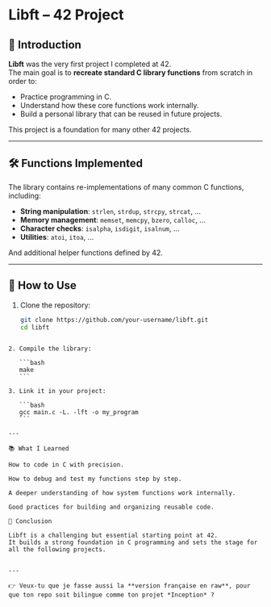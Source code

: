 # Libft – 42 Project

## 📖 Introduction
**Libft** was the very first project I completed at 42.  
The main goal is to **recreate standard C library functions** from scratch in order to:  
- Practice programming in C.  
- Understand how these core functions work internally.  
- Build a personal library that can be reused in future projects.  

This project is a foundation for many other 42 projects.

---

## 🛠️ Functions Implemented
The library contains re-implementations of many common C functions, including:  
- **String manipulation**: `strlen`, `strdup`, `strcpy`, `strcat`, …  
- **Memory management**: `memset`, `memcpy`, `bzero`, `calloc`, …  
- **Character checks**: `isalpha`, `isdigit`, `isalnum`, …  
- **Utilities**: `atoi`, `itoa`, …  

And additional helper functions defined by 42.

---

## 🚀 How to Use
1. Clone the repository:  
   ```bash
   git clone https://github.com/your-username/libft.git
   cd libft
````

2. Compile the library:

   ```bash
   make
   ```

3. Link it in your project:

   ```bash
   gcc main.c -L. -lft -o my_program
   ```

---

📚 What I Learned

How to code in C with precision.

How to debug and test my functions step by step.

A deeper understanding of how system functions work internally.

Good practices for building and organizing reusable code.

🎯 Conclusion

Libft is a challenging but essential starting point at 42.
It builds a strong foundation in C programming and sets the stage for all the following projects.


---

👉 Veux-tu que je fasse aussi la **version française en raw**, pour que ton repo soit bilingue comme ton projet *Inception* ?

